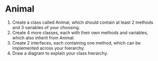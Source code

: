 # Animal
1. Create a class called Animal, which should contain at least 2 methods and 3 variables of your choosing.
2. Create 4 more classes, each with their own methods and variables, which also inherit from Animal.
3. Create 2 interfaces, each containing one method, which can be implemented across your hierarchy.
4. Draw a diagram to explain your class hierarchy.
